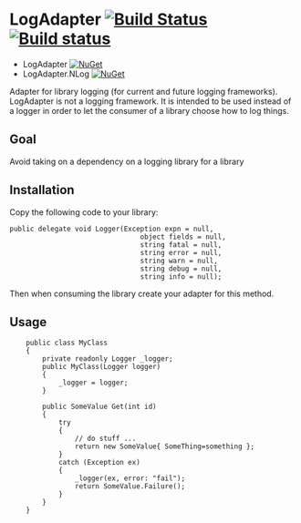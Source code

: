# LogAdapter [![Build Status](https://travis-ci.org/wallymathieu/LogAdapter.svg?branch=master)](https://travis-ci.org/wallymathieu/LogAdapter) [![Build status](https://ci.appveyor.com/api/projects/status/o6k8vkok337gt4by/branch/master?svg=true)](https://ci.appveyor.com/project/wallymathieu/logadapter/branch/master)

- LogAdapter [![NuGet](http://img.shields.io/nuget/v/LogAdapter.svg)](https://www.nuget.org/packages/LogAdapter/) 
- LogAdapter.NLog [![NuGet](http://img.shields.io/nuget/v/LogAdapter.NLog.svg)](https://www.nuget.org/packages/LogAdapter.NLog/)

Adapter for library logging (for current and future logging frameworks). LogAdapter is not a logging framework. It is intended to be used instead of a logger in order to let the consumer of a library choose how to log things.

## Goal

Avoid taking on a dependency on a logging library for a library

## Installation

Copy the following code to your library:

```
public delegate void Logger(Exception expn = null,
                                object fields = null,
                                string fatal = null,
                                string error = null,
                                string warn = null,
                                string debug = null,
                                string info = null);
```

Then when consuming the library create your adapter for this method.

## Usage

```
    public class MyClass
    {
        private readonly Logger _logger;
        public MyClass(Logger logger)
        {
            _logger = logger;
        }

        public SomeValue Get(int id) 
        {
            try
            {
                // do stuff ...
                return new SomeValue{ SomeThing=something };
            }
            catch (Exception ex)
            {
                _logger(ex, error: "fail");
                return SomeValue.Failure();
            }
        }
    }
```
